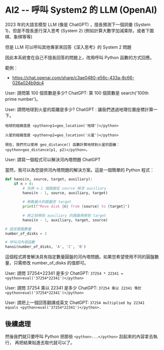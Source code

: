 # AI2 -- 呼叫 System2 的 LLM (OpenAI)

2023 年的大語言模型 LLM (像是 ChatGPT) ，擅長預測下一個詞彙 (System 1)，但是不擅長進行深入思考 (System 2) (例如計算大數字加減乘除，或者下圍棋、象棋等等)

但是 LLM 可以呼叫其他專家來回答《深入思考》的 System 2 問題

因此本系統會在自己不擅長回答的問題上，改用呼叫 Python 函數的方式回應。

範例：

* https://chat.openai.com/share/c3ae0480-e56c-433a-8c66-026a024b9dc4

User: 請問第 100 個質數是多少?
ChatGPT: 第 100 個質數是 <python>search('100th prime number')</python>。

User: 請問地球到火星的距離是多少?
ChatGPT : 
    讓我們透過地理位置座標計算一下。

    地球的經緯度是 <python>p1=geo_location('地球')</python>

    火星的經緯度是 <python>p2=geo_location('火星')</python>

    現在，我們可以使用 geo_distance() 函數計算地球到火星的距離：<python>geo_distance(p1, p2)</python>。

User: 請寫一個程式可以解決河內塔問題
ChatGPT

當然，我可以為您提供河內塔問題的解決方案。這是一個簡單的 Python 程式：

```py
def hanoi(n, source, target, auxiliary):
    if n > 0:
        # 先將 n-1 個圓盤從 source 移至 auxiliary
        hanoi(n - 1, source, auxiliary, target)
        
        # 移動最大的圓盤至 target
        print(f"Move disk {n} from {source} to {target}")
        
        # 將之前移到 auxiliary 的圓盤再移到 target
        hanoi(n - 1, auxiliary, target, source)

# 設定圓盤數量
number_of_disks = 3

# 呼叫河內塔函數
hanoi(number_of_disks, 'A', 'C', 'B')
```

這個程式將會解決具有指定數量圓盤的河內塔問題。如果您希望使用不同的圓盤數量，只需修改 number_of_disks 的值即可。

User: 請問 37254*22341 是多少
ChatGPT: `37254 * 22341 = <python>eval('37254*22341')</python>`

User: 請問 37254 乘以 22341 是多少
ChatGPT: `37254 乘以 22341 等於 <python>eval('37254*22341')</python>`


User: 請把上一個回答翻譯成英文
ChatGPT: `37254 multiplied by 22341 equals <python>eval('37254*22341')</python>.`

## 後續處理

然後我們就只要呼叫 Python 把那些 `<python>...</python>` 刮起來的內容拿去執行，
再把結果貼進去取代就可以了。

